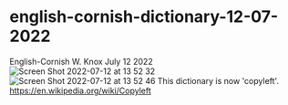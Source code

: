 # english-cornish-dictionary-12-07-2022
English-Cornish W. Knox July 12 2022
![Screen Shot 2022-07-12 at 13 52 32](https://user-images.githubusercontent.com/68295698/178560664-0a1cb9e0-490b-4040-8a08-47b10a086159.png)
![Screen Shot 2022-07-12 at 13 52 46](https://user-images.githubusercontent.com/68295698/178560697-0db604c8-a22e-454f-aab0-5419af891cd6.png)
This dictionary is now 'copyleft'. https://en.wikipedia.org/wiki/Copyleft
